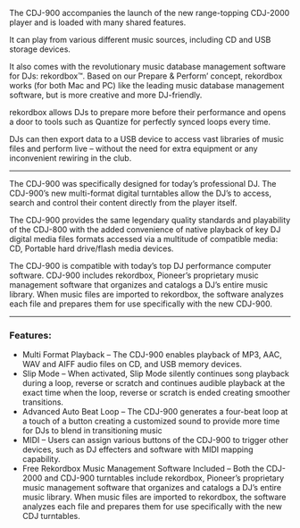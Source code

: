 The CDJ-900 accompanies the launch of the new range-topping CDJ-2000 player and is loaded with many shared features.

It can play from various different music sources, including CD and USB storage devices.

It also comes with the revolutionary music database management software for DJs: rekordbox™. Based on our Prepare & Perform’ concept, rekordbox works (for both Mac and PC) like the leading music database management software, but is more creative and more DJ-friendly.

rekordbox allows DJs to prepare more before their performance and opens a door to tools such as Quantize for perfectly synced loops every time.

DJs can then export data to a USB device to access vast libraries of music files and perform live – without the need for extra equipment or any inconvenient rewiring in the club.

---

The CDJ-900 was specifically designed for today’s professional DJ. The CDJ-900’s new multi-format digital turntables allow the DJ’s to access, search and control their content directly from the player itself.

The CDJ-900 provides the same legendary quality standards and playability of the CDJ-800 with the added convenience of native playback of key DJ digital media files formats accessed via a multitude of compatible media: CD, Portable hard drive/flash media devices.

The CDJ-900 is compatible with today’s top DJ performance computer software. CDJ-900 includes rekordbox, Pioneer’s proprietary music management software that organizes and catalogs a DJ’s entire music library. When music files are imported to rekordbox, the software analyzes each file and prepares them for use specifically with the new CDJ-900.

---

### Features:

- Multi Format Playback – The CDJ-900 enables playback of MP3, AAC, WAV and AIFF audio files on CD, and USB memory devices.
- Slip Mode – When activated, Slip Mode silently continues song playback during a loop, reverse or scratch and continues audible playback at the exact time when the loop, reverse or scratch is ended creating smoother transitions.
- Advanced Auto Beat Loop – The CDJ-900 generates a four-beat loop at a touch of a button creating a customized sound to provide more time for DJs to blend in transitioning music
- MIDI – Users can assign various buttons of the CDJ-900 to trigger other devices, such as DJ effecters and software with MIDI mapping capability.
- Free Rekordbox Music Management Software Included – Both the CDJ-2000 and CDJ-900 turntables include rekordbox, Pioneer’s proprietary music management software that organizes and catalogs a DJ’s entire music library. When music files are imported to rekordbox, the software analyzes each file and prepares them for use specifically with the new CDJ turntables.
